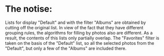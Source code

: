 # The notise:
Lists for display "Default" and with the filter "Albums" are obtained by cutting off the original list. In view of the fact that they have different grouping rules, the algorithms for filling by photos also are different. As a result, the contents of this lists only partially overlap. The "Favorites" filter is taken on the basis of the "Default" list, so all the selected photos from the "Default", but only a few of the "Albums" are included there.
